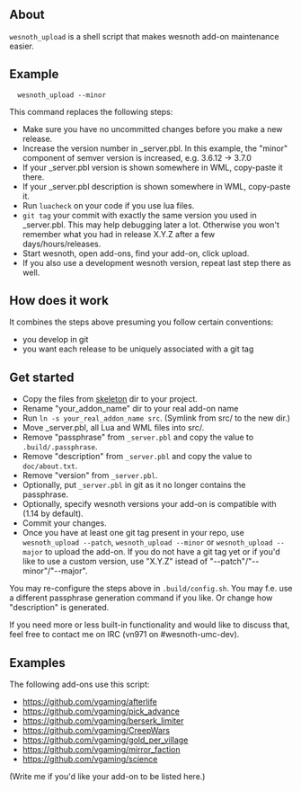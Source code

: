 ## About

`wesnoth_upload` is a shell script that makes wesnoth add-on maintenance easier.

## Example

```
  wesnoth_upload --minor
```

This command replaces the following steps:

* Make sure you have no uncommitted changes before you make a new release.
* Increase the version number in _server.pbl.  In this example, the "minor" component of semver version is increased, e.g. 3.6.12 -> 3.7.0
* If your _server.pbl version is shown somewhere in WML, copy-paste it there.
* If your _server.pbl description is shown somewhere in WML, copy-paste it.
* Run `luacheck` on your code if you use lua files.
* `git tag` your commit with exactly the same version you used in _server.pbl. This may help debugging later a lot. Otherwise you won't remember what you had in release X.Y.Z after a few days/hours/releases.
* Start wesnoth, open add-ons, find your add-on, click upload.
* If you also use a development wesnoth version, repeat last step there as well.

## How does it work

It combines the steps above presuming you follow certain conventions:

* you develop in git
* you want each release to be uniquely associated with a git tag

## Get started

* Copy the files from [skeleton](./skeleton) dir to your project.
* Rename "your_addon_name" dir to your real add-on name
* Run `ln -s your_real_addon_name src`. (Symlink from src/ to the new dir.)
* Move _server.pbl, all Lua and WML files into src/.
* Remove "passphrase" from `_server.pbl` and copy the value to `.build/.passphrase`.
* Remove "description" from `_server.pbl` and copy the value to `doc/about.txt`.
* Remove "version" from `_server.pbl`.
* Optionally, put `_server.pbl` in git as it no longer contains the passphrase.
* Optionally, specify wesnoth versions your add-on is compatible with (1.14 by default).
* Commit your changes.
* Once you have at least one git tag present in your repo, use `wesnoth_upload --patch`, `wesnoth_upload --minor` or `wesnoth_upload --major` to upload the add-on. If you do not have a git tag yet or if you'd like to use a custom version, use "X.Y.Z" istead of "--patch"/"--minor"/"--major".

You may re-configure the steps above in `.build/config.sh`. You may f.e. use a different passphrase generation command if you like. Or change how "description" is generated.

If you need more or less built-in functionality and would like to discuss that, feel free to contact me on IRC (vn971 on #wesnoth-umc-dev).

## Examples
The following add-ons use this script:

* https://github.com/vgaming/afterlife
* https://github.com/vgaming/pick_advance
* https://github.com/vgaming/berserk_limiter
* https://github.com/vgaming/CreepWars
* https://github.com/vgaming/gold_per_village
* https://github.com/vgaming/mirror_faction
* https://github.com/vgaming/science

(Write me if you'd like your add-on to be listed here.)
